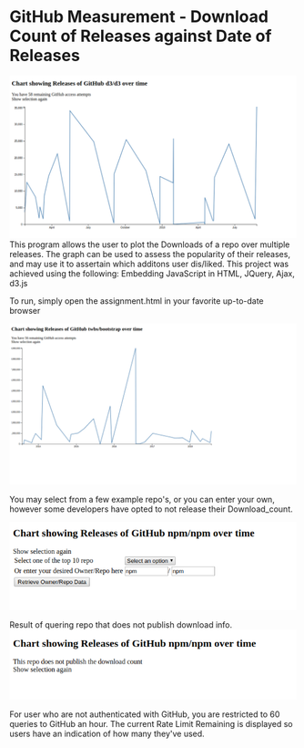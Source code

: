 # GitHub Measurement - Download Count of Releases against Date of Releases 
![d3](/Examples/d3.png)
This program allows the user to plot the Downloads of a repo over multiple releases. The graph can be used to assess the popularity of their releases, and may use it to assertain which additons user dis/liked. 
This project was achieved using the following: 
Embedding JavaScript in HTML, JQuery, Ajax, d3.js

To run, simply open the assignment.html in your favorite up-to-date browser

![bootstrap](/Examples/bootstrap.png)

You may select from a few example repo's, or you can enter your own, however some developers have opted to not 
release their Download_count.

![menu](/Examples/usermenu.png)


Result of quering repo that does not publish download info.
![no data](/Examples/nodc.png) 

For user who are not authenticated with GitHub, you are restricted to 60 queries to GitHub an hour. The current Rate Limit Remaining is displayed so users have an indication of how many they've used.

